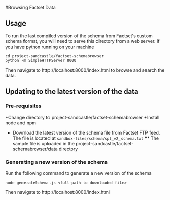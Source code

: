 #Browsing Factset Data

## Usage
To run the last compiled version of the schema from Factset's custom schema format, you will need to serve this directory from a web server.
If you have python running on your machine

```
cd project-sandcastle/factset-schemabrowser
python -m SimpleHTTPServer 8000
```

Then navigate to http://localhost:8000/index.html to browse and search the data.

## Updating to the latest version of the data

### Pre-requisites 
*Change directory to project-sandcastle/factset-schemabrowser
*Install node and npm
* Download the latest version of the schema file from Factset FTP feed. The file is located at `sandbox-files/schema/spl_v2_schema.txt`
** The sample file is uploaded in the project-sandcastle/factset-schemabrowser/data directory

### Generating a new version of the schema
Run the following command to generate a new version of the schema
```
node generateSchema.js <full-path to downloaded file>
```

Then navigate to http://localhost:8000/index.html
